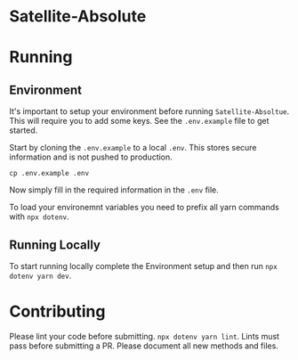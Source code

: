 # Satellite-Absolute

# Running

## Environment

It's important to setup your environment before running `Satellite-Absoltue`. This will require you 
to add some keys. See the `.env.example` file to get started.

Start by cloning the `.env.example` to a local `.env`. This stores secure information and is not pushed to production.
```
cp .env.example .env
```

Now simply fill in the required information in the `.env` file.

To load your environemnt variables you need to prefix all yarn commands with `npx dotenv`.


## Running Locally

To start running locally complete the Environment setup and then run `npx dotenv yarn dev`.

# Contributing

Please lint your code before submitting. `npx dotenv yarn lint`. Lints must pass before submitting a PR.
Please document all new methods and files.